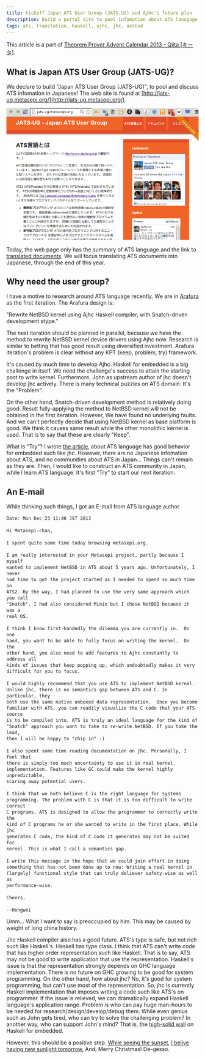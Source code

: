 ```yaml
---
title: Kickoff Japan ATS User Group (JATS-UG) and Ajhc's future plan
description: Build a portal site to pool infomation about ATS lanugage in Japanese
tags: ats, translation, haskell, ajhc, jhc, netbsd
---
```


This article is a part of [Theorem Prover Advent Calendar 2013 - Qiita
[キータ]](http://qiita.com/advent-calendar/2013/theorem_prover).

## What is Japan ATS User Group (JATS-UG)?

We declare to build "Japan ATS User Group (JATS-UG)", to pool and discuss
ATS infomation in Japanese! The web site is found at
[http://jats-ug.metasepi.org/](http://jats-ug.metasepi.org/).

[![](/img/20131224_jats-ug_website.png)](http://jats-ug.metasepi.org/)

Today, the web page only has the summary of ATS language and the link to
[translated
documents](https://github.com/jats-ug/translate/blob/master/README.md). We
will focus translating ATS documents into Japanese, through the end of this
year.

## Why need the user group?

I have a motive to research around ATS language recently.
We are in [Arafura](2013-01-09-design_arafura.html) as the first iteration.
The Arafura design is:

"Rewrite NetBSD kernel using Ajhc Haskell compiler, with Snatch-driven
development stype."

The next iteration should be planned in parallel, because we have the method
to rewrite NetBSD kernel device drivers using Ajhc now. Research is similar
to betting that has good result using diversified investment. Arafura
iteration's problem is clear without any KPT (keep, problem, try) framework.

It's caused by much time to develop Ajhc.
Haskell for embedded is a big challenge in itself.
We need the challenge's success to attain the starting post to write kernel.
Furthermore, John as upstream author of jhc doesn't develop jhc actively.
There is many technical puzzles on ATS domain.
It's the "Problem".

On the other hand, Snatch-driven development method is relatively doing
good.
Result fully-applying the method to NetBSD kernel will not be obtained in
the first iteration.
However, We have found no underlying faults.
And we can't perfectly decide that using NetBSD kernel as base platform is
good.
We think it causes same result while the other monolithic kernel is used.
That is to say that these are clearly "Keep".

What is "Try"?
I wrote [the article](2013-12-23-ml_guide_to_ats.html), about ATS language
has good behavior for embedded such like jhc.
However, there are no Japanese infomation about ATS, and no communities
about ATS in Japan...
Things can't remain as they are.
Then, I would like to construct an ATS community in Japan, while I learn ATS
language.
It's first "Try" to start our next iteration.

## An E-mail

While thinking such things, I got an E-mail from ATS language author.

~~~
Date: Mon Dec 23 11:40 JST 2013

Hi Metasepi-chan,

I spent quite some time today browsing metasepi.org.

I am really interested in your Metasepi project, partly because I myself
wanted to implement NetBSD in ATS about 5 years ago. Unfortunately, I never
had time to get the project started as I needed to spend so much time on
ATS2. By the way, I had planned to use the very same approach which you call
"Snatch". I had also considered Minix but I chose NetBSD because it was a
real OS.

I think I know first-handedly the dilemma you are currently in.  On one
hand, you want to be able to fully focus on writing the kernel.  On the
other hand, you also need to add features to Ajhc constantly to address all
kinds of issues that keep popping up, which undoubtedly makes it very
difficult for you to focus.

I would highly recommend that you use ATS to implement NetBSD kernel.
Unlike jhc, there is no semantics gap between ATS and C. In particular, they
both use the same native unboxed data representation.  Once you become
familiar with ATS, you can readily visualize the C code that your ATS source
is to be compiled into. ATS is truly an ideal language for the kind of
"Snatch" approach you want to take to re-write NetBSD. If you take the lead,
then I will be happy to "chip in" :)

I also spent some time reading documentation on jhc. Personally, I feel that
there is simply too much uncertainty to use it in real kernel
implementation. Features like GC could make the kernel highly unpredictable,
scaring away potential users.

I think that we both believe C is the right language for systems
programming. The problem with C is that it is too difficult to write correct
C programs. ATS is designed to allow the programmer to correctly write the
kind of C programs he or she wanted to write in the first place. While jhc
generates C code, the kind of C code it generates may not be suited for
kernel. This is what I call a semantics gap.

I write this message in the hope that we could join effort in doing
something that has not been done up to now: Writing a real kernel in
(largely) functional style that can truly deliever safety-wise as well as
performance-wise.

Cheers,

--Hongwei
~~~

Umm... What I want to say is preoccupied by him.
This may be caused by weight of long china history.

Jhc Haskell compiler also has a good future.
ATS's type is safe, but not rich such like Haskell's.
Haskell has type class.
I think that ATS can't write code that has higher order representation such
like Haskell.
That is to say, ATS may not be good to write application that use the
representation.
Haskell's issue is that the representation strongly depends on GHC language
implementation.
There is no future on GHC growing to be good for system programming.
On the other hand, how about jhc?
No, it's good for system programming, but can't use most of the
representation.
So, jhc is currently Haskell implementation that imposes writing a code such
like ATS's on programmer.
If the issue is relieved, we can dramatically expand Haskell language's
application range.
Problem is who can pay huge man-hours to be needed for
research/design/develop/debug them.
While even genius such as John gets tired, who can try to solve the
challenging problem?
In another way, who can support John's mind?
That is, the [high-solid
wall](http://www.haaretz.com/life/arts-leisure/always-on-the-side-of-the-egg-1.270371)
on Haskell for embedded.

However, this should be a positive step.
[While seeing the sunset](https://www.youtube.com/watch?v=ZTe_jhynoCE),
[I belive having new sunlight
tomorrow.](http://lyrics.wikia.com/%E6%9D%B1%E4%BA%AC%E4%BA%8B%E5%A4%89_%28Tokyo_Jihen%29:%E8%90%BD%E6%97%A5)
And, Merry Christmas! De-gesso.
